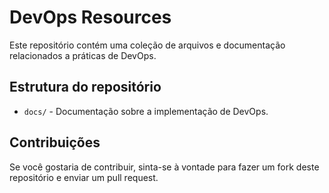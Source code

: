 # DevOps Resources

Este repositório contém uma coleção de arquivos e documentação relacionados a práticas de DevOps.

## Estrutura do repositório

- `docs/` - Documentação sobre a implementação de DevOps.

## Contribuições

Se você gostaria de contribuir, sinta-se à vontade para fazer um fork deste repositório e enviar um pull request.
